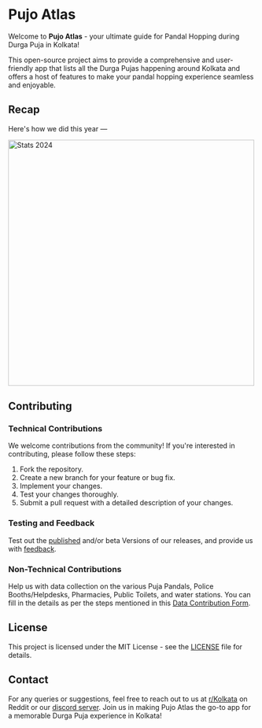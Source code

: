 # Pujo Atlas

Welcome to **Pujo Atlas** - your ultimate guide for Pandal Hopping during Durga Puja in Kolkata! 

This open-source project aims to provide a comprehensive and user-friendly app that lists all the Durga Pujas happening around Kolkata and offers a host of features to make your pandal hopping experience seamless and enjoyable.

## Recap
Here's how we did this year —
<p align="left">
  <img src="https://github.com/user-attachments/assets/c53078d0-a3b0-447f-bfa3-997938797896" alt="Stats 2024" width="500" />
</p>

## Contributing

### Technical Contributions
We welcome contributions from the community! If you're interested in contributing, please follow these steps:
1. Fork the repository.
2. Create a new branch for your feature or bug fix.
3. Implement your changes.
4. Test your changes thoroughly.
5. Submit a pull request with a detailed description of your changes.

### Testing and Feedback
Test out the [published](https://atlas.ourkolkata.in/) and/or beta Versions of our releases, and provide us with [feedback](https://forms.gle/wixeAAM4j2J8HCSN9).

### Non-Technical Contributions
Help us with data collection on the various Puja Pandals, Police Booths/Helpdesks, Pharmacies, Public Toilets, and water stations. You can fill in the details as per the steps mentioned in this [Data Contribution Form](https://forms.gle/n394CrQpaHzS36hF6).

## License
This project is licensed under the MIT License - see the [LICENSE](https://github.com/Pujo-Atlas-Kolkata/PujoAtlasKol-Web/blob/main/LICENSE) file for details.

## Contact
For any queries or suggestions, feel free to reach out to us at [r/Kolkata](https://www.reddit.com/r/kolkata/) on Reddit or our [discord server](https://discord.gg/89JxPQqCq9).
Join us in making Pujo Atlas the go-to app for a memorable Durga Puja experience in Kolkata!
